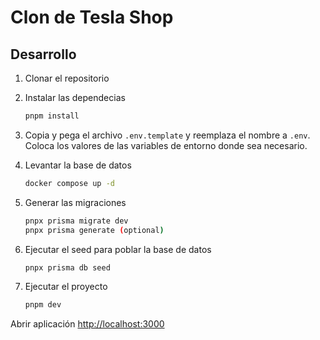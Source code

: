 # Clon de Tesla Shop

## Desarrollo

1. Clonar el repositorio
2. Instalar las dependecias

    ```bash
    pnpm install
    ```

3. Copia y pega el archivo `.env.template` y reemplaza el nombre a `.env`. Coloca los valores de las variables de entorno donde sea necesario.

4. Levantar la base de datos

    ```bash
    docker compose up -d
    ```

5. Generar las migraciones

    ```bash
    pnpx prisma migrate dev
    pnpx prisma generate (optional)
    ```

6. Ejecutar el seed para poblar la base de datos

    ```bash
    pnpx prisma db seed
    ```

7. Ejecutar el proyecto

    ```bash
    pnpm dev
    ```

Abrir aplicación <http://localhost:3000>

